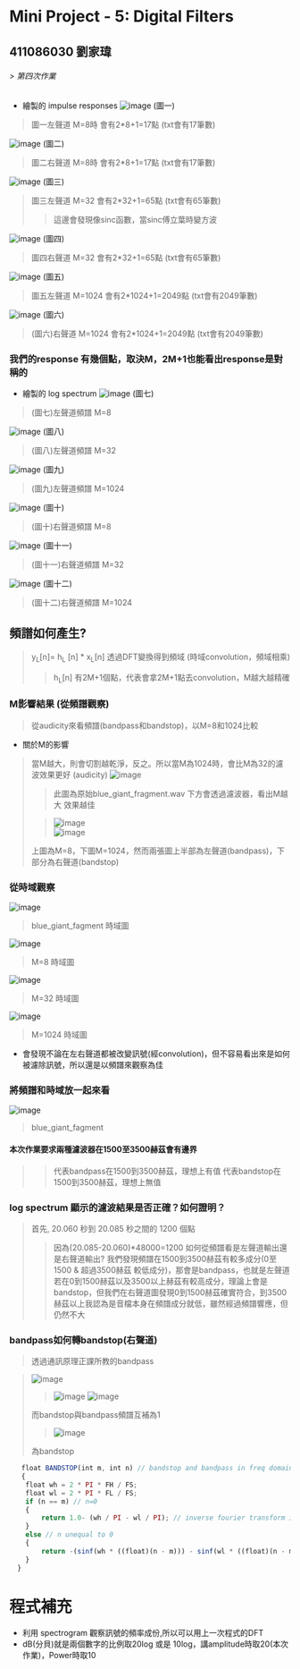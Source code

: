 # Mini Project - 5: Digital Filters
## 411086030 劉家瑋
###### >  第四次作業
* 繪製的 impulse responses
![image](https://github.com/0615liu/mini-project-5/assets/149355132/4637454f-c3a8-429b-9e83-2f0ae6dcf403) (圖一)
> 圖一左聲道 M=8時 會有2*8+1=17點 (txt會有17筆數)  

![image](https://github.com/0615liu/mini-project-5/assets/149355132/7176a51f-f175-4a81-a169-d80d2a4ed968) (圖二)
> 圖二右聲道 M=8時 會有2*8+1=17點 (txt會有17筆數)

![image](https://github.com/0615liu/mini-project-5/assets/149355132/5e317ab3-5e73-4877-9208-26297a429651) (圖三)
> 圖三左聲道 M=32 會有2*32+1=65點 (txt會有65筆數)
>> 這邊會發現像sinc函數，當sinc傅立葉時變方波

![image](https://github.com/0615liu/mini-project-5/assets/149355132/ee1af71f-d4cd-40d1-a7c4-750136398b69) (圖四)
> 圖四右聲道 M=32 會有2*32+1=65點 (txt會有65筆數)

![image](https://github.com/0615liu/mini-project-5/assets/149355132/5c18e9bc-fd22-40a9-ab46-8c0900b8bd48) (圖五)
> 圖五左聲道 M=1024 會有2*1024+1=2049點 (txt會有2049筆數)

![image](https://github.com/0615liu/mini-project-5/assets/149355132/32e7a396-04e8-4f5e-8961-2bd15e453fa5) (圖六)
> (圖六)右聲道 M=1024 會有2*1024+1=2049點 (txt會有2049筆數)

### 我們的response 有幾個點，取決M，2M+1也能看出response是對稱的

* 繪製的 log spectrum
![image](https://github.com/0615liu/mini-project-5/assets/149355132/92c55e13-4041-403e-b0a5-34b36912ccfc) (圖七)
> (圖七)左聲道頻譜 M=8
> 
![image](https://github.com/0615liu/mini-project-5/assets/149355132/3b0cb116-c168-4352-b0f7-28d78f47cb40) (圖八)
> (圖八)左聲道頻譜 M=32
> 
![image](https://github.com/0615liu/mini-project-5/assets/149355132/1febd5b3-5f8f-4c45-a29d-97941603d441) (圖九)
> (圖九)左聲道頻譜 M=1024
> 
![image](https://github.com/0615liu/mini-project-5/assets/149355132/671344d1-46dc-4649-b16d-136aa915b97d) (圖十)
> (圖十)右聲道頻譜 M=8
> 
![image](https://github.com/0615liu/mini-project-5/assets/149355132/74c90d99-7a92-4bfd-bc57-4312ba55e4f0) (圖十一)
> (圖十一)右聲道頻譜 M=32
> 
![image](https://github.com/0615liu/mini-project-5/assets/149355132/77431f31-24a8-4b27-8346-29ed06cdd247) (圖十二)
> (圖十二)右聲道頻譜 M=1024
## 頻譜如何產生?
> y<sub>L</sub>[n]= h<sub>L</sub> [n] * x<sub>L</sub>[n]  透過DFT變換得到頻域 (時域convolution，頻域相乘)
>> h<sub>L</sub>[n] 有2M+1個點，代表會拿2M+1點去convolution，M越大越精確
>> 
### M影響結果 (從頻譜觀察)
> 從audicity來看頻譜(bandpass和bandstop)，以M=8和1024比較
* 關於M的影響
> 當M越大，則會切割越乾淨，反之。所以當M為1024時，會比M為32的濾波效果更好 (audicity)
> ![image](https://github.com/0615liu/mini-project-5/assets/149355132/6397efc3-6957-41b9-ab45-91b688fbcfdf)
>>此圖為原始blue_giant_fragment.wav 下方會透過濾波器，看出M越大 效果越佳
>
>>![image](https://github.com/0615liu/mini-project-5/assets/149355132/37a43ece-3e31-47b0-8dce-d709ea03783b)   
>>![image](https://github.com/0615liu/mini-project-5/assets/149355132/4b78a284-493d-4c13-9446-07653dc0ae0e)   
>
> 上圖為M=8，下圖M=1024，然而兩張圖上半部為左聲道(bandpass)，下部分為右聲道(bandstop)
>
### 從時域觀察
![image](https://github.com/0615liu/mini-project-5/assets/149355132/92b1af8b-633c-462f-800c-6350ae4429e6)
> blue_giant_fagment 時域圖
>
![image](https://github.com/0615liu/mini-project-5/assets/149355132/8811beb2-0da0-47f2-9466-dafa26fc35ae)
> M=8 時域圖
> 
![image](https://github.com/0615liu/mini-project-5/assets/149355132/b337edbc-3214-4ef5-90c9-d488801760f1)
> M=32 時域圖
> 
![image](https://github.com/0615liu/mini-project-5/assets/149355132/5dcdb424-39f1-4a4b-b9ed-f1761dbe1899)
 > M=1024 時域圖
>
* 會發現不論在左右聲道都被改變訊號(經convolution)，但不容易看出來是如何被濾除訊號，所以還是以頻譜來觀察為佳
>
### 將頻譜和時域放一起來看
![image](https://github.com/0615liu/mini-project-5/assets/149355132/b88a0516-1a97-4a09-a399-d7dc3cb4240a)
> blue_giant_fagment

#### 本次作業要求兩種濾波器在1500至3500赫茲會有邊界
>> 代表bandpass在1500到3500赫茲，理想上有值
>> 代表bandstop在1500到3500赫茲，理想上無值

###  log spectrum 顯示的濾波結果是否正確？如何證明？
> 首先, 20.060 秒到 20.085 秒之間的 1200 個點
>> 因為(20.085-20.060)*48000=1200
> 如何從頻譜看是左聲道輸出還是右聲道輸出?
>> 我們發現頻譜在1500到3500赫茲有較多成分(0至1500 & 超過3500赫茲 較低成分)，那會是bandpass，也就是左聲道
>> 若在0到1500赫茲以及3500以上赫茲有較高成分，理論上會是bandstop，但我們在右聲道圖發現0到1500赫茲確實符合，到3500赫茲以上我認為是音檔本身在頻譜成分就低，雖然經過頻譜響應，但仍然不大

### bandpass如何轉bandstop(右聲道)

> 透過通訊原理正課所教的bandpass

>![image](https://github.com/0615liu/mini-project-5/assets/149355132/64c928cb-69cf-410c-bc77-540e71c911d8)
>>![image](https://github.com/0615liu/mini-project-5/assets/149355132/976d2025-5f70-4b6d-9a0f-aa86bed027cd)
>>![image](https://github.com/0615liu/mini-project-5/assets/149355132/460a080d-5d17-4a31-a47e-f658b9293daa)
>>
> 
>
>而bandstop與bandpass頻譜互補為1
>>![image](https://github.com/0615liu/mini-project-5/assets/149355132/79c34af7-b16a-4b3d-93a8-b4c163c62212)
>>
> 為bandstop

```js
   float BANDSTOP(int m, int n) // bandstop and bandpass in freq domain sigma will be 1
   {
    float wh = 2 * PI * FH / FS;
    float wl = 2 * PI * FL / FS; 
    if (n == m) // n=0
    {
        return 1.0- (wh / PI - wl / PI); // inverse fourier transform if 1 is delta
    }
    else // n unequal to 0
    {
        return -(sinf(wh * ((float)(n - m))) - sinf(wl * ((float)(n - m)))) / PI / ((float)(n - m)) * hamming(2 * m + 1, n);
    }
  }
```

# 程式補充
* 利用 spectrogram 觀察訊號的頻率成份,所以可以用上一次程式的DFT
* dB(分貝)就是兩個數字的比例取20log 或是 10log，講amplitude時取20(本次作業)，Power時取10



